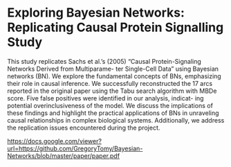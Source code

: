 # Exploring Bayesian Networks: Replicating Causal Protein Signalling Study

This study replicates Sachs et al.’s (2005) “Causal Protein-Signaling Networks Derived from Multiparame- ter Single-Cell Data” using
Bayesian networks (BN). We explore the fundamental concepts of BNs, emphasizing their role in causal inference. We successfully 
reconstructed the 17 arcs reported in the original paper using the Tabu search algorithm with MBDe score. Five false positives were 
identified in our analysis, indicat- ing potential overinclusiveness of the model. We discuss the implications of these findings and 
highlight the practical applications of BNs in unraveling causal relationships in complex biological systems. Additionally, we address 
the replication issues encountered during the project.

https://docs.google.com/viewer?url=https://github.com/GregoryTomy/Bayesian-Networks/blob/master/paper/paper.pdf
